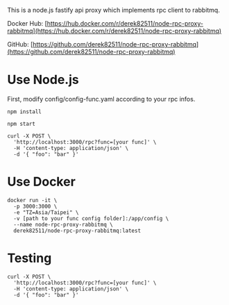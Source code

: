 This is a node.js fastify api proxy which implements rpc client to rabbitmq.

Docker Hub: [https://hub.docker.com/r/derek82511/node-rpc-proxy-rabbitmq](https://hub.docker.com/r/derek82511/node-rpc-proxy-rabbitmq)

GitHub: [https://github.com/derek82511/node-rpc-proxy-rabbitmq](https://github.com/derek82511/node-rpc-proxy-rabbitmq)

# Use Node.js
First, modify config/config-func.yaml according to your rpc infos.

```console
npm install

npm start

curl -X POST \
  'http://localhost:3000/rpc?func=[your func]' \
  -H 'content-type: application/json' \
  -d '{ "foo": "bar" }'
```

# Use Docker

```console
docker run -it \
  -p 3000:3000 \
  -e "TZ=Asia/Taipei" \
  -v [path to your func config folder]:/app/config \
  --name node-rpc-proxy-rabbitmq \
  derek82511/node-rpc-proxy-rabbitmq:latest
```

# Testing

```console
curl -X POST \
  'http://localhost:3000/rpc?func=[your func]' \
  -H 'content-type: application/json' \
  -d '{ "foo": "bar" }'
```

